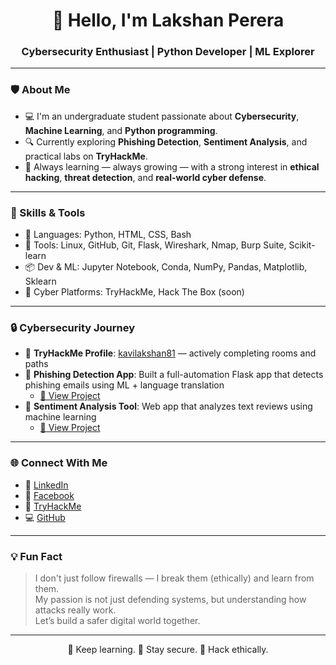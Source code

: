 <h1 align="center">👋 Hello, I'm Lakshan Perera</h1>
<h3 align="center">Cybersecurity Enthusiast | Python Developer | ML Explorer</h3>

---

### 🛡️ About Me

- 💻 I'm an undergraduate student passionate about **Cybersecurity**, **Machine Learning**, and **Python programming**.
- 🔍 Currently exploring **Phishing Detection**, **Sentiment Analysis**, and practical labs on **TryHackMe**.
- 🧠 Always learning — always growing — with a strong interest in **ethical hacking**, **threat detection**, and **real-world cyber defense**.

---

### 🧰 Skills & Tools

- 💬 Languages: Python, HTML, CSS, Bash
- 🧰 Tools: Linux, GitHub, Git, Flask, Wireshark, Nmap, Burp Suite, Scikit-learn
- 📦 Dev & ML: Jupyter Notebook, Conda, NumPy, Pandas, Matplotlib, Sklearn
- 🔐 Cyber Platforms: TryHackMe, Hack The Box (soon)

---

### 🔒 Cybersecurity Journey

- 🔎 **TryHackMe Profile**: [kavilakshan81](https://tryhackme.com/p/kavilakshan81) — actively completing rooms and paths
- 🧪 **Phishing Detection App**: Built a full-automation Flask app that detects phishing emails using ML + language translation
  - [🔗 View Project](https://github.com/LakShan12205/phishing-detection)
- 💬 **Sentiment Analysis Tool**: Web app that analyzes text reviews using machine learning
  - [🔗 View Project](https://github.com/LakShan12205/sentiment-analysis)

---

### 🌐 Connect With Me

- 🔗 [LinkedIn](https://www.linkedin.com/in/kavindu-lakshan-13a917280/)
- 💬 [Facebook](https://www.facebook.com/share/1CmWzP9s8d/?mibextid=wwXIfr)
- 🧠 [TryHackMe](https://tryhackme.com/p/kavilakshan81)
- 💻 [GitHub](https://github.com/LakShan12205)

---

### 💡 Fun Fact

> I don't just follow firewalls — I break them (ethically) and learn from them.  
> My passion is not just defending systems, but understanding how attacks really work.  
> Let’s build a safer digital world together.

---

<p align="center">
  🧠 Keep learning. 🔐 Stay secure. 🐍 Hack ethically.
</p>
